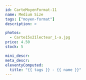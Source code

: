 ```yaml
---
id: CarteMoyenFormat-11
name: Medium Size
tags: ["moyen-format"]
description: >

photos:
  - Carte15x21lecteur_1-a.jpg
price: 4.50
stock: 5

mini_descr:
meta_descr:
eleventyComputed:
  title: "{{ tags }} - {{ name }}"
---
```

